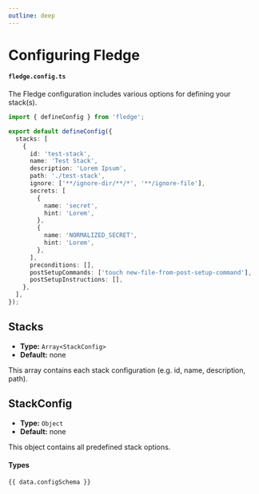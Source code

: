 ```yaml
---
outline: deep
---
```


# Configuring Fledge

#### `fledge.config.ts`

The Fledge configuration includes various options for defining your stack(s).

```ts
import { defineConfig } from 'fledge';

export default defineConfig({
  stacks: [
    {
      id: 'test-stack',
      name: 'Test Stack',
      description: 'Lorem Ipsum',
      path: './test-stack',
      ignore: ['**/ignore-dir/**/*', '**/ignore-file'],
      secrets: [
        {
          name: 'secret',
          hint: 'Lorem',
        },
        {
          name: 'NORMALIZED_SECRET',
          hint: 'Lorem',
        },
      ],
      preconditions: [],
      postSetupCommands: ['touch new-file-from-post-setup-command'],
      postSetupInstructions: [],
    },
  ],
});
```

## Stacks

- **Type:** `Array<StackConfig>`
- **Default:** none

This array contains each stack configuration (e.g. id, name, description, path).

## StackConfig

- **Type:** `Object`
- **Default:** none

This object contains all predefined stack options.

#### Types

<script lang="ts" setup>
import { data } from '../../data/zod.data.ts'
</script>

```ts-vue
{{ data.configSchema }}
```
